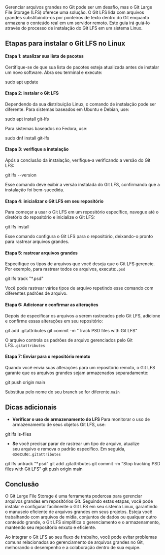 Gerenciar arquivos grandes no Git pode ser um desafio, mas o Git Large File Storage (LFS) oferece uma solução. O Git LFS lida com arquivos grandes substituindo-os por ponteiros de texto dentro do Git enquanto armazena o conteúdo real em um servidor remoto. Este guia irá guiá-lo através do processo de instalação do Git LFS em um sistema Linux.

## Etapas para instalar o Git LFS no Linux

#### **Etapa 1: atualizar sua lista de pacotes**

Certifique-se de que sua lista de pacotes esteja atualizada antes de instalar um novo software. Abra seu terminal e execute:

sudo apt update

#### **Etapa 2: instalar o Git LFS**

Dependendo da sua distribuição Linux, o comando de instalação pode ser diferente. Para sistemas baseados em Ubuntu e Debian, use:

sudo apt install git-lfs

Para sistemas baseados no Fedora, use:

sudo dnf install git-lfs

#### **Etapa 3: verifique a instalação**

Após a conclusão da instalação, verifique-a verificando a versão do Git LFS:

git lfs --version

Esse comando deve exibir a versão instalada do Git LFS, confirmando que a instalação foi bem-sucedida.

#### **Etapa 4: inicializar o Git LFS em seu repositório**

Para começar a usar o Git LFS em um repositório específico, navegue até o diretório do repositório e inicialize o Git LFS:

git lfs install

Esse comando configura o Git LFS para o repositório, deixando-o pronto para rastrear arquivos grandes.

#### **Etapa 5: rastrear arquivos grandes**

Especifique os tipos de arquivos que você deseja que o Git LFS gerencie. Por exemplo, para rastrear todos os arquivos, execute:`.psd`

git lfs track "*.psd"

Você pode rastrear vários tipos de arquivo repetindo esse comando com diferentes padrões de arquivo.

#### **Etapa 6: Adicionar e confirmar as alterações**

Depois de especificar os arquivos a serem rastreados pelo Git LFS, adicione e confirme essas alterações em seu repositório:

git add .gitattributes
git commit -m "Track PSD files with Git LFS"

O arquivo controla os padrões de arquivo gerenciados pelo Git LFS.`.gitattributes`

#### **Etapa 7: Enviar para o repositório remoto**

Quando você envia suas alterações para um repositório remoto, o Git LFS garante que os arquivos grandes sejam armazenados separadamente:

git push origin main

Substitua pelo nome do seu branch se for diferente.`main`

## Dicas adicionais

- **Verificar o uso de armazenamento do LFS** Para monitorar o uso de armazenamento de seus objetos Git LFS, use:

git lfs ls-files

- **Se** você precisar parar de rastrear um tipo de arquivo, atualize seu arquivo e remova o padrão específico. Em seguida, execute:`.gitattributes`

git lfs untrack "*.psd"
git add .gitattributes
git commit -m "Stop tracking PSD files with Git LFS"
git push origin main

## Conclusão

O Git Large File Storage é uma ferramenta poderosa para gerenciar arquivos grandes em repositórios Git. Seguindo estas etapas, você pode instalar e configurar facilmente o Git LFS em seu sistema Linux, garantindo o manuseio eficiente de arquivos grandes em seus projetos. Esteja você trabalhando com arquivos de mídia, conjuntos de dados ou qualquer outro conteúdo grande, o Git LFS simplifica o gerenciamento e o armazenamento, mantendo seu repositório enxuto e eficiente.

Ao integrar o Git LFS ao seu fluxo de trabalho, você pode evitar problemas comuns relacionados ao gerenciamento de arquivos grandes no Git, melhorando o desempenho e a colaboração dentro de sua equipe.




